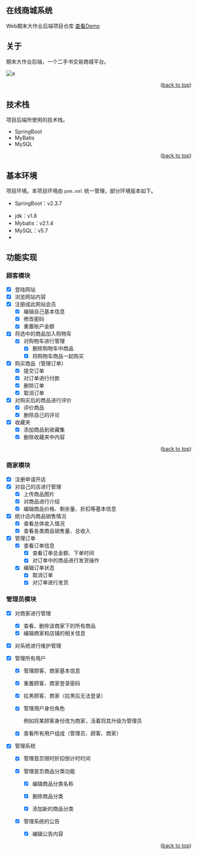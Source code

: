 
## 在线商城系统

Web期末大作业后端项目仓库
<a href="http://119.23.46.102:8081/home" target="blank">查看Demo</a>



## 关于

期末大作业后端，一个二手书交易商城平台。

![a](https://cdn.jsdelivr.net/gh/Hacker-C/Picture-Bed@main/javaweb/home.4cevksvgsy60.webp)



<p align="right">(<a href="#top">back to top</a>)</p>



## 技术栈

项目后端所使用的技术栈。

* SpringBoot
* MyBatis
* MySQL

<p align="right">(<a href="#top">back to top</a>)</p>

## 基本环境

项目环境。本项目环境由 `pom.xml` 统一管理，部分环境版本如下。

- SpringBoot：v2.3.7

* jdk：v1.8
* Mybatis：v2.1.4
* MySQL：v5.7
* 
## 功能实现

### 顾客模块

- [x] 登陆网站
- [x] 浏览网站内容
- [x] 注册成此网站会员
    - [x] 编辑自己基本信息
    - [x] 修改密码
    - [x] 重置账户金额
- [x] 将选中的商品加入购物车
    - [x] 对购物车进行管理
      - [x] 删除购物车中商品
      - [x] 将购物车商品一起购买
- [x] 购买商品（管理订单）
    - [x] 提交订单
    - [x] 对订单进行付款
    - [x] 删除订单
    - [x] 取消订单
- [x] 对购买后的商品进行评价
    - [x] 评价商品
    - [x] 删除自己的评论
- [x] 收藏夹
    - [x] 添加商品到收藏集
    - [x] 删除收藏夹中内容

<p align="right">(<a href="#top">back to top</a>)</p>

### 商家模块

- [x] 注册申请开店
- [x] 对自己的店进行管理
  - [x] 上传商品图片
  - [x] 对商品进行介绍
  - [x] 编辑商品价格、剩余量、折扣等基本信息
- [x] 统计店内商品销售情况
  - [x] 查看总体收入情况
  - [x] 查看各类商品销售量、总收入
- [x] 管理订单
  - [x] 查看订单信息
    - [x] 查看订单总金额、下单时间
    - [x] 对订单中的商品进行发货操作
  - [x] 编辑订单状态
    - [x] 取消订单
    - [x] 对订单进行发货

### 管理员模块

- [x] 对商家进行管理

  - [x] 查看、删除该商家下的所有商品
  - [x] 编辑商家和店铺的相关信息

- [x] 对系统进行维护管理

- [x] 管理所有用户

  - [x] 管理顾客、商家基本信息

  - [x] 重置顾客、商家登录密码

  - [x] 拉黑顾客、商家（拉黑后无法登录）

  - [x] 管理用户身份角色

    例如将某顾客身份改为商家，活着将其升级为管理员

  - [x] 查看所有用户组成（管理员、顾客、商家）

- [x] 管理系统

  - [x] 管理首页限时折扣倒计时时间
  - [x] 管理首页商品分类功能
  
    - [x] 编辑商品分类名称
  
    - [x] 删除商品分类
  
    - [x] 添加新的商品分类
  - [x] 管理系统的公告
    - [x] 编辑公告内容

<p align="right">(<a href="#top">back to top</a>)</p>
